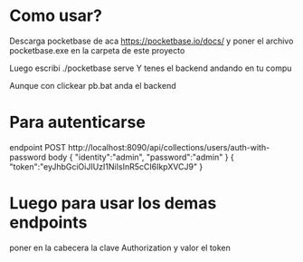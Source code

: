 # Como usar?

Descarga pocketbase de aca https://pocketbase.io/docs/
y poner el archivo pocketbase.exe en la carpeta de este proyecto

Luego escribi ./pocketbase serve
Y tenes el backend andando en tu compu

Aunque con clickear pb.bat anda el backend

# Para autenticarse
endpoint 
POST http://localhost:8090/api/collections/users/auth-with-password
body
{
  "identity":"admin",
  "password":"admin"
}
{
 "token":"eyJhbGciOiJIUzI1NiIsInR5cCI6IkpXVCJ9"
}

# Luego para usar los demas endpoints
poner en la cabecera
la clave Authorization y valor el token
